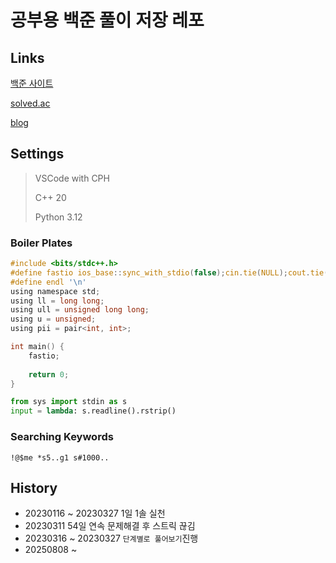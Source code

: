 # 공부용 백준 풀이 저장 레포

## Links

[백준 사이트](https://www.acmicpc.net/user/akame312)

[solved.ac](https://solved.ac/profile/akame312)

[blog](https://usani.tistory.com/)

## Settings

> VSCode with CPH
> 
> C++ 20
> 
> Python 3.12

### Boiler Plates
```c
#include <bits/stdc++.h>
#define fastio ios_base::sync_with_stdio(false);cin.tie(NULL);cout.tie(NULL)
#define endl '\n'
using namespace std;
using ll = long long;
using ull = unsigned long long;
using u = unsigned;
using pii = pair<int, int>;

int main() {
    fastio;
    
    return 0;
}
```

```python
from sys import stdin as s
input = lambda: s.readline().rstrip()
```


### Searching Keywords

`!@$me *s5..g1 s#1000..`

## History
- 20230116 ~ 20230327 1일 1솔 실천
- 20230311 54일 연속 문제해결 후 스트릭 끊김
- 20230316 ~ 20230327 `단계별로 풀어보기`진행
- 20250808 ~
